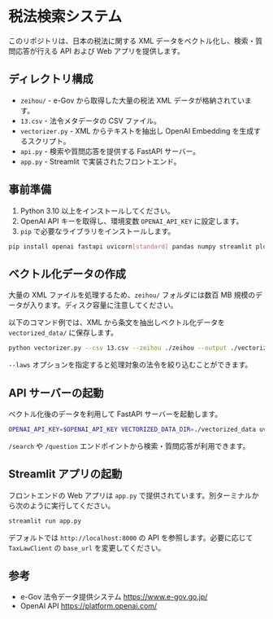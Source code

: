 # 税法検索システム

このリポジトリは、日本の税法に関する XML データをベクトル化し、検索・質問応答が行える API および Web アプリを提供します。

## ディレクトリ構成

- `zeihou/` - e-Gov から取得した大量の税法 XML データが格納されています。
- `13.csv` - 法令メタデータの CSV ファイル。
- `vectorizer.py` - XML からテキストを抽出し OpenAI Embedding を生成するスクリプト。
- `api.py` - 検索や質問応答を提供する FastAPI サーバー。
- `app.py` - Streamlit で実装されたフロントエンド。

## 事前準備

1. Python 3.10 以上をインストールしてください。
2. OpenAI API キーを取得し、環境変数 `OPENAI_API_KEY` に設定します。
3. `pip` で必要なライブラリをインストールします。

```bash
pip install openai fastapi uvicorn[standard] pandas numpy streamlit plotly requests
```

## ベクトル化データの作成

大量の XML ファイルを処理するため、`zeihou/` フォルダには数百 MB 規模のデータが入ります。ディスク容量に注意してください。

以下のコマンド例では、XML から条文を抽出しベクトル化データを `vectorized_data/` に保存します。

```bash
python vectorizer.py --csv 13.csv --zeihou ./zeihou --output ./vectorized_data --api-key $OPENAI_API_KEY
```

`--laws` オプションを指定すると処理対象の法令を絞り込むことができます。

## API サーバーの起動

ベクトル化後のデータを利用して FastAPI サーバーを起動します。

```bash
OPENAI_API_KEY=$OPENAI_API_KEY VECTORIZED_DATA_DIR=./vectorized_data uvicorn api:app --reload
```

`/search` や `/question` エンドポイントから検索・質問応答が利用できます。

## Streamlit アプリの起動

フロントエンドの Web アプリは `app.py` で提供されています。別ターミナルから次のように実行してください。

```bash
streamlit run app.py
```

デフォルトでは `http://localhost:8000` の API を参照します。必要に応じて `TaxLawClient` の `base_url` を変更してください。

## 参考

- e-Gov 法令データ提供システム <https://www.e-gov.go.jp/>
- OpenAI API <https://platform.openai.com/>

